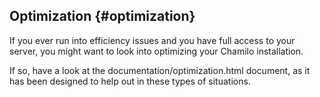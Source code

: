 ## Optimization {#optimization}

If you ever run into efficiency issues and you have full access to your server, you might want to look into optimizing your Chamilo installation.

If so, have a look at the documentation/optimization.html document, as it has been designed to help out in these types of situations.